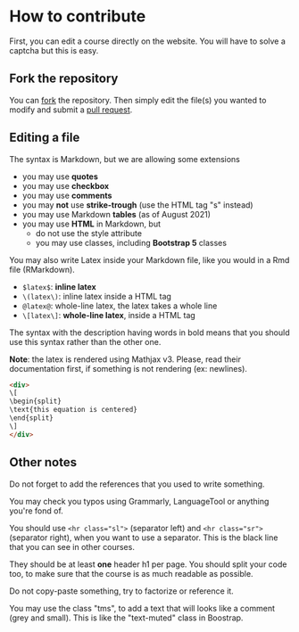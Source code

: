# How to contribute

First, you can edit a course directly
on the website. You will have to solve a captcha
but this is easy.

## Fork the repository

You can [fork](https://docs.github.com/en/get-started/quickstart/fork-a-repo#forking-a-repository) the repository. Then simply edit the file(s) you wanted to modify and submit a [pull request](https://docs.github.com/en/github/collaborating-with-pull-requests/proposing-changes-to-your-work-with-pull-requests/creating-a-pull-request-from-a-fork).

## Editing a file

The syntax is Markdown, but we are allowing some extensions

* you may use **quotes**
* you may use **checkbox**
* you may use **comments**
* you may **not** use **strike-trough** (use the HTML tag "s" instead)
* you may use Markdown **tables** (as of August 2021)
* you may use **HTML** in Markdown, but
  * do not use the style attribute
  * you may use classes, including **Bootstrap 5** classes

You may also write Latex inside your Markdown file, like you would in a Rmd file (RMarkdown).

* ``$latex$``: **inline latex**
* ``\(latex\)``: inline latex inside a HTML tag
* ``@latex@``: whole-line latex, the latex takes a whole line
* ``\[latex\]``: **whole-line latex**, inside a HTML tag

The syntax with the description having words in bold means that you should use this syntax rather than the other one.

**Note**: the latex is rendered using Mathjax v3. Please, read their documentation first, if something is not rendering (ex: newlines).

```html
<div>
\[
\begin{split}
\text{this equation is centered}
\end{split}
\]
</div>
```

## Other notes

Do not forget to add the references that you used to write something.

You may check you typos using Grammarly, LanguageTool or anything you're fond of.

You should use ``<hr class="sl">`` (separator left) and ``<hr class="sr">`` (separator right), when you want to use a separator. This is the black line that you can see in other courses.

They should be at least **one** header h1 per page. You should split your code too, to make sure that the course is as much readable as possible.

Do not copy-paste something, try to factorize or reference it.

You may use the class "tms", to add a text that will looks like a comment (grey and small). This is like the "text-muted" class in Boostrap.